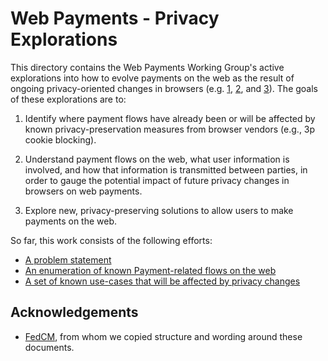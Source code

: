 # Web Payments - Privacy Explorations

This directory contains the Web Payments Working Group's active explorations
into how to evolve payments on the web as the result of ongoing privacy-oriented
changes in browsers (e.g. [1], [2], and [3]). The goals of these explorations
are to:

1. Identify where payment flows have already been or will be affected by known
   privacy-preservation measures from browser vendors (e.g., 3p cookie
   blocking).

1. Understand payment flows on the web, what user information is involved, and
   how that information is transmitted between parties, in order to gauge the
   potential impact of future privacy changes in browsers on web payments.

1. Explore new, privacy-preserving solutions to allow users to make payments on
   the web.

So far, this work consists of the following efforts:

* [A problem statement][problem-statement]
* [An enumeration of known Payment-related flows on the web][payment-flows]
* [A set of known use-cases that will be affected by privacy changes][use-cases]

## Acknowledgements

- [FedCM], from whom we copied structure and wording around these documents.

[1]: https://webkit.org/blog/10218/full-third-party-cookie-blocking-and-more/
[2]: https://blog.mozilla.org/en/products/firefox/todays-firefox-blocks-third-party-tracking-cookies-and-cryptomining-by-default/
[3]: https://blog.google/products/chrome/privacy-sustainability-and-the-importance-of-and/
[FedCM]: https://github.com/WICG/FedCM
[problem-statement]: problem.md
[payment-flows]: payment-flows/README.md
[use-cases]: use-cases/README.md
